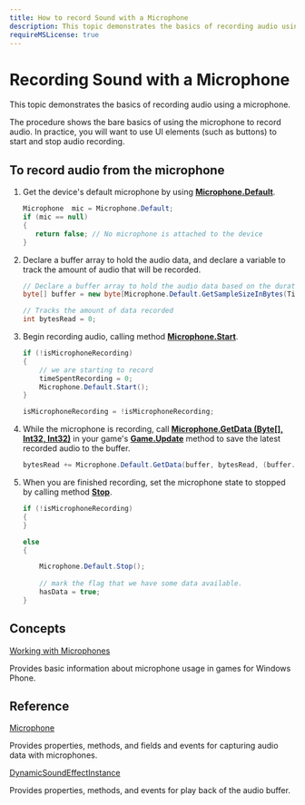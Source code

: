 ```yaml
---
title: How to record Sound with a Microphone
description: This topic demonstrates the basics of recording audio using a microphone.
requireMSLicense: true
---
```


# Recording Sound with a Microphone

This topic demonstrates the basics of recording audio using a microphone.

The procedure shows the bare basics of using the microphone to record audio. In practice, you will want to use UI elements (such as buttons) to start and stop audio recording.

## To record audio from the microphone

1. Get the device's default microphone by using **[Microphone.Default](xref:Microsoft.Xna.Framework.Audio.Microphone#Microsoft_Xna_Framework_Audio_Microphone_Default)**.

    ```csharp
    Microphone  mic = Microphone.Default;
    if (mic == null)
    {
       return false; // No microphone is attached to the device
    }
    ```

2. Declare a buffer array to hold the audio data, and declare a variable to track the amount of audio that will be recorded.

    ```csharp
    // Declare a buffer array to hold the audio data based on the duration of the recording
    byte[] buffer = new byte[Microphone.Default.GetSampleSizeInBytes(TimeSpan.FromSeconds(3.0))];

    // Tracks the amount of data recorded
    int bytesRead = 0;
    ```

3. Begin recording audio, calling method **[Microphone.Start](xref:Microsoft.Xna.Framework.Audio.Microphone#Microsoft_Xna_Framework_Audio_Microphone_Start)**.

    ```csharp
    if (!isMicrophoneRecording)
    {
        // we are starting to record
        timeSpentRecording = 0;
        Microphone.Default.Start();
    }

    isMicrophoneRecording = !isMicrophoneRecording;
    ```

4. While the microphone is recording, call **[Microphone.GetData (Byte\[\], Int32, Int32)](xref:Microsoft.Xna.Framework.Audio.Microphone#Microsoft_Xna_Framework_Audio_Microphone_GetData_System_Byte___System_Int32_System_Int32_)** in your game's **[Game.Update](xref:Microsoft.Xna.Framework.Game#Microsoft_Xna_Framework_Game)** method to save the latest recorded audio to the buffer.

    ```csharp
    bytesRead += Microphone.Default.GetData(buffer, bytesRead, (buffer.Length - bytesRead));
    ```

5. When you are finished recording, set the microphone state to stopped by calling method **[Stop](xref:Microsoft.Xna.Framework.Audio.Microphone#Microsoft_Xna_Framework_Audio_Microphone_Stop)**.

    ```csharp
    if (!isMicrophoneRecording)
    {
    }

    else
    {

        Microphone.Default.Stop();                
        
        // mark the flag that we have some data available.
        hasData = true;
    }
    ```

## Concepts

[Working with Microphones](HowTo_Microphone.md)

Provides basic information about microphone usage in games for Windows Phone.

## Reference

[Microphone](xref:Microsoft.Xna.Framework.Audio.Microphone#Microsoft_Xna_Framework_Audio_Microphone)

Provides properties, methods, and fields and events for capturing audio data with microphones.

[DynamicSoundEffectInstance](xref:Microsoft.Xna.Framework.Audio.DynamicSoundEffectInstance#Microsoft_Xna_Framework_Audio_DynamicSoundEffectInstance)

Provides properties, methods, and events for play back of the audio buffer.
